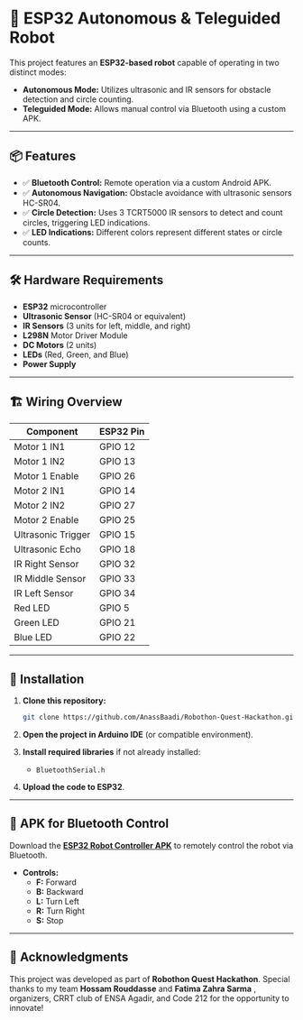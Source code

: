 # 🚀 ESP32 Autonomous & Teleguided Robot

This project features an **ESP32-based robot** capable of operating in two distinct modes:

- **Autonomous Mode:** Utilizes ultrasonic and IR sensors for obstacle detection and circle counting.
- **Teleguided Mode:** Allows manual control via Bluetooth using a custom APK.

---

## 📦 **Features**

- ✅ **Bluetooth Control:** Remote operation via a custom Android APK.
- ✅ **Autonomous Navigation:** Obstacle avoidance with ultrasonic sensors HC-SR04.
- ✅ **Circle Detection:** Uses 3 TCRT5000 IR sensors to detect and count circles, triggering LED indications.
- ✅ **LED Indications:** Different colors represent different states or circle counts.

---

## 🛠️ **Hardware Requirements**

- **ESP32** microcontroller
- **Ultrasonic Sensor** (HC-SR04 or equivalent)
- **IR Sensors** (3 units for left, middle, and right)
- **L298N** Motor Driver Module
- **DC Motors** (2 units)
- **LEDs** (Red, Green, and Blue)
- **Power Supply**

---

## 🏗️ **Wiring Overview**

| Component         | ESP32 Pin  |
|--------------------|-----------|
| Motor 1 IN1        | GPIO 12   |
| Motor 1 IN2        | GPIO 13   |
| Motor 1 Enable     | GPIO 26   |
| Motor 2 IN1        | GPIO 14   |
| Motor 2 IN2        | GPIO 27   |
| Motor 2 Enable     | GPIO 25   |
| Ultrasonic Trigger | GPIO 15   |
| Ultrasonic Echo    | GPIO 18   |
| IR Right Sensor    | GPIO 32   |
| IR Middle Sensor   | GPIO 33   |
| IR Left Sensor     | GPIO 34   |
| Red LED            | GPIO 5    |
| Green LED          | GPIO 21   |
| Blue LED           | GPIO 22   |

---

## 🔧 **Installation**

1. **Clone this repository:**
   ```bash
   git clone https://github.com/AnassBaadi/Robothon-Quest-Hackathon.git
   ```

2. **Open the project in Arduino IDE** (or compatible environment).
3. **Install required libraries** if not already installed:
   - `BluetoothSerial.h`
4. **Upload the code to ESP32**.

---

## 📱 **APK for Bluetooth Control**

Download the **[ESP32 Robot Controller APK](#)** to remotely control the robot via Bluetooth.

- **Controls:**
  - **F:** Forward
  - **B:** Backward
  - **L:** Turn Left
  - **R:** Turn Right
  - **S:** Stop

---

## 🏅 **Acknowledgments**

This project was developed as part of **Robothon Quest Hackathon**. Special thanks to my team **Hossam Rouddasse** and **Fatima Zahra Sarma** , organizers, CRRT club of ENSA Agadir, and Code 212 for the opportunity to innovate!
